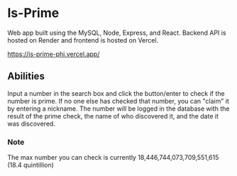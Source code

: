 # Is-Prime
Web app built using the MySQL, Node, Express, and React. Backend API is hosted on Render and frontend is hosted on Vercel.

https://is-prime-phi.vercel.app/

## Abilities
Input a number in the search box and click the button/enter to check if the number is prime. If no one else has checked that number, you can "claim" it by entering a nickname. The number will be logged in the database with the result of the prime check, the name of who discovered it, and the date it was discovered.

### Note
The max number you can check is currently 18,446,744,073,709,551,615 (18.4 quintillion)
